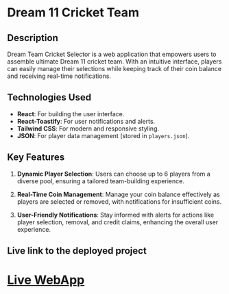 # Dream 11 Cricket Team

## Description

Dream Team Cricket Selector is a web application that empowers users to assemble ultimate Dream 11 cricket team. With an intuitive interface, players can easily manage their selections while keeping track of their coin balance and receiving real-time notifications.

## Technologies Used

- **React**: For building the user interface.
- **React-Toastify**: For user notifications and alerts.
- **Tailwind CSS**: For modern and responsive styling.
- **JSON**: For player data management (stored in `players.json`).

## Key Features

1. **Dynamic Player Selection**: Users can choose up to 6 players from a diverse pool, ensuring a tailored team-building experience.
  
2. **Real-Time Coin Management**: Manage your coin balance effectively as players are selected or removed, with notifications for insufficient coins.

3. **User-Friendly Notifications**: Stay informed with alerts for actions like player selection, removal, and credit claims, enhancing the overall user experience.

## Live link to the deployed project
# [Live WebApp](https://b10a7-d11.netlify.app/)
